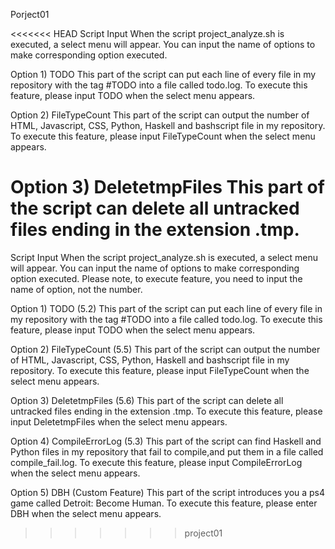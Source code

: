 Porject01

<<<<<<< HEAD
Script Input
When the script project_analyze.sh is executed, a select menu will appear. You can input the name of options to 
make corresponding option executed.

Option 1) TODO
	This part of the script can put each line of every file in my repository with the tag #TODO into a file 
	called todo.log. To execute this feature, please input TODO when the select menu appears.

Option 2) FileTypeCount 
	This part of the script can output the number of HTML, Javascript, CSS, Python, Haskell and bashscript file 
	in my repository. To execute this feature, please input FileTypeCount when the select menu appears.

Option 3) DeletetmpFiles
	This part of the script can delete all untracked files ending in the extension .tmp.
=======
Script Input 
	When the script project_analyze.sh is executed, a select menu will appear. You can input the name of options 
	to make corresponding option executed. Please note, to execute feature, you need to input the name of option, 
	not the number.

Option 1) TODO (5.2)
	This part of the script can put each line of every file in my repository with the tag #TODO into a file 
	called todo.log. To execute this feature, please input TODO when the select menu appears.

Option 2) FileTypeCount (5.5) 
	This part of the script can output the number of HTML, Javascript, CSS, Python, Haskell and bashscript file 
	in my repository. To execute this feature, please input FileTypeCount when the select menu appears.

Option 3) DeletetmpFiles (5.6)
	This part of the script can delete all untracked files ending in the extension .tmp. To execute this feature,
	please input DeletetmpFiles when the select menu appears.

Option 4) CompileErrorLog (5.3)
	This part of the script can find Haskell and Python files in my repository that fail to compile,and put them
	in a file called compile_fail.log. To execute this feature, please input CompileErrorLog when the select menu 
	appears.

Option 5) DBH (Custom Feature)
	This part of the script introduces you a ps4 game called Detroit: Become Human. To execute this feature, 
	please enter DBH when the select menu appears.

>>>>>>> project01
